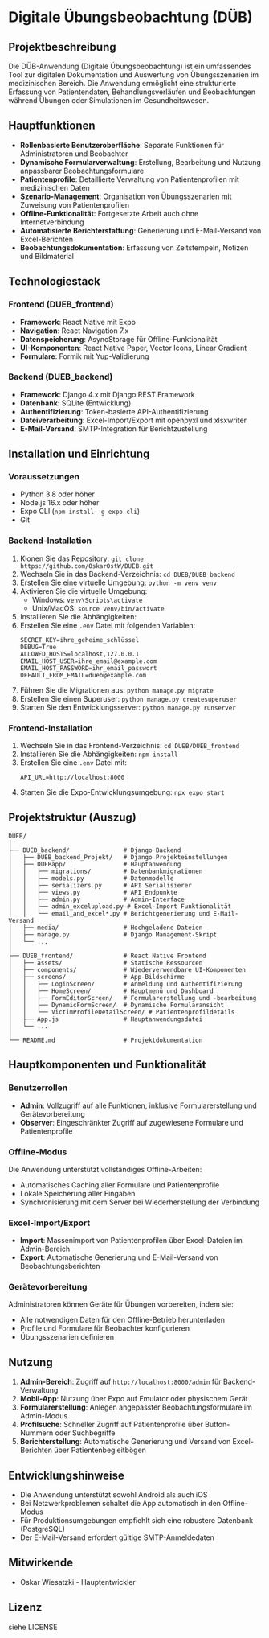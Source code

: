 # Digitale Übungsbeobachtung (DÜB)

## Projektbeschreibung

Die DÜB-Anwendung (Digitale Übungsbeobachtung) ist ein umfassendes Tool zur digitalen Dokumentation und Auswertung von Übungsszenarien im medizinischen Bereich. Die Anwendung ermöglicht eine strukturierte Erfassung von Patientendaten, Behandlungsverläufen und Beobachtungen während Übungen oder Simulationen im Gesundheitswesen.

## Hauptfunktionen

- **Rollenbasierte Benutzeroberfläche**: Separate Funktionen für Administratoren und Beobachter
- **Dynamische Formularverwaltung**: Erstellung, Bearbeitung und Nutzung anpassbarer Beobachtungsformulare
- **Patientenprofile**: Detaillierte Verwaltung von Patientenprofilen mit medizinischen Daten
- **Szenario-Management**: Organisation von Übungsszenarien mit Zuweisung von Patientenprofilen
- **Offline-Funktionalität**: Fortgesetzte Arbeit auch ohne Internetverbindung
- **Automatisierte Berichterstattung**: Generierung und E-Mail-Versand von Excel-Berichten
- **Beobachtungsdokumentation**: Erfassung von Zeitstempeln, Notizen und Bildmaterial

## Technologiestack

### Frontend (DUEB_frontend)
- **Framework**: React Native mit Expo
- **Navigation**: React Navigation 7.x
- **Datenspeicherung**: AsyncStorage für Offline-Funktionalität
- **UI-Komponenten**: React Native Paper, Vector Icons, Linear Gradient
- **Formulare**: Formik mit Yup-Validierung

### Backend (DUEB_backend)
- **Framework**: Django 4.x mit Django REST Framework
- **Datenbank**: SQLite (Entwicklung)
- **Authentifizierung**: Token-basierte API-Authentifizierung
- **Dateiverarbeitung**: Excel-Import/Export mit openpyxl und xlsxwriter
- **E-Mail-Versand**: SMTP-Integration für Berichtzustellung

## Installation und Einrichtung

### Voraussetzungen
- Python 3.8 oder höher
- Node.js 16.x oder höher
- Expo CLI (`npm install -g expo-cli`)
- Git

### Backend-Installation
1. Klonen Sie das Repository: `git clone https://github.com/OskarOstW/DUEB.git`
2. Wechseln Sie in das Backend-Verzeichnis: `cd DUEB/DUEB_backend`
3. Erstellen Sie eine virtuelle Umgebung: `python -m venv venv`
4. Aktivieren Sie die virtuelle Umgebung:
   - Windows: `venv\Scripts\activate`
   - Unix/MacOS: `source venv/bin/activate`
5. Installieren Sie die Abhängigkeiten:
6. Erstellen Sie eine `.env` Datei mit folgenden Variablen:
   ```
   SECRET_KEY=ihre_geheime_schlüssel
   DEBUG=True
   ALLOWED_HOSTS=localhost,127.0.0.1
   EMAIL_HOST_USER=ihre_email@example.com
   EMAIL_HOST_PASSWORD=ihr_email_passwort
   DEFAULT_FROM_EMAIL=dueb@example.com
   ```
7. Führen Sie die Migrationen aus: `python manage.py migrate`
8. Erstellen Sie einen Superuser: `python manage.py createsuperuser`
9. Starten Sie den Entwicklungsserver: `python manage.py runserver`

### Frontend-Installation
1. Wechseln Sie in das Frontend-Verzeichnis: `cd DUEB/DUEB_frontend`
2. Installieren Sie die Abhängigkeiten: `npm install`
3. Erstellen Sie eine `.env` Datei mit:
   ```
   API_URL=http://localhost:8000
   ```
4. Starten Sie die Expo-Entwicklungsumgebung: `npx expo start`

## Projektstruktur (Auszug)

```
DUEB/
│
├── DUEB_backend/               # Django Backend
│   ├── DUEB_backend_Projekt/   # Django Projekteinstellungen
│   ├── DUEBapp/                # Hauptanwendung
│   │   ├── migrations/         # Datenbankmigrationen
│   │   ├── models.py           # Datenmodelle
│   │   ├── serializers.py      # API Serialisierer
│   │   ├── views.py            # API Endpunkte
│   │   ├── admin.py            # Admin-Interface
│   │   ├── admin_excelupload.py # Excel-Import Funktionalität
│   │   └── email_and_excel*.py # Berichtgenerierung und E-Mail-Versand
│   ├── media/                  # Hochgeladene Dateien
│   ├── manage.py               # Django Management-Skript
│   └── ...
│
├── DUEB_frontend/              # React Native Frontend
│   ├── assets/                 # Statische Ressourcen
│   ├── components/             # Wiederverwendbare UI-Komponenten
│   ├── screens/                # App-Bildschirme
│   │   ├── LoginScreen/        # Anmeldung und Authentifizierung
│   │   ├── HomeScreen/         # Hauptmenü und Dashboard
│   │   ├── FormEditorScreen/   # Formularerstellung und -bearbeitung
│   │   ├── DynamicFormScreen/  # Dynamische Formularansicht
│   │   └── VictimProfileDetailScreen/ # Patientenprofildetails
│   ├── App.js                  # Hauptanwendungsdatei
│   └── ...
│
└── README.md                   # Projektdokumentation
```

## Hauptkomponenten und Funktionalität

### Benutzerrollen
- **Admin**: Vollzugriff auf alle Funktionen, inklusive Formularerstellung und Gerätevorbereitung
- **Observer**: Eingeschränkter Zugriff auf zugewiesene Formulare und Patientenprofile

### Offline-Modus
Die Anwendung unterstützt vollständiges Offline-Arbeiten:
- Automatisches Caching aller Formulare und Patientenprofile
- Lokale Speicherung aller Eingaben
- Synchronisierung mit dem Server bei Wiederherstellung der Verbindung

### Excel-Import/Export
- **Import**: Massenimport von Patientenprofilen über Excel-Dateien im Admin-Bereich
- **Export**: Automatische Generierung und E-Mail-Versand von Beobachtungsberichten

### Gerätevorbereitung
Administratoren können Geräte für Übungen vorbereiten, indem sie:
- Alle notwendigen Daten für den Offline-Betrieb herunterladen
- Profile und Formulare für Beobachter konfigurieren
- Übungsszenarien definieren

## Nutzung

1. **Admin-Bereich**: Zugriff auf `http://localhost:8000/admin` für Backend-Verwaltung
2. **Mobil-App**: Nutzung über Expo auf Emulator oder physischem Gerät
3. **Formularerstellung**: Anlegen angepasster Beobachtungsformulare im Admin-Modus
4. **Profilsuche**: Schneller Zugriff auf Patientenprofile über Button-Nummern oder Suchbegriffe
5. **Berichterstellung**: Automatische Generierung und Versand von Excel-Berichten über Patientenbegleitbögen

## Entwicklungshinweise

- Die Anwendung unterstützt sowohl Android als auch iOS
- Bei Netzwerkproblemen schaltet die App automatisch in den Offline-Modus
- Für Produktionsumgebungen empfiehlt sich eine robustere Datenbank (PostgreSQL)
- Der E-Mail-Versand erfordert gültige SMTP-Anmeldedaten

## Mitwirkende
- Oskar Wiesatzki - Hauptentwickler

## Lizenz
siehe LICENSE
